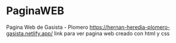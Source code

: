 # PaginaWEB
Pagina Web de Gasista - Plomero
https://hernan-heredia-plomero-gasista.netlify.app/ link para ver pagina web
creado con html y css
